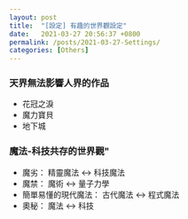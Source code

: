 ```yaml
---
layout: post
title:  "[設定] 有趣的世界觀設定"
date:   2021-03-27 20:56:37 +0800
permalink: /posts/2021-03-27-Settings/
categories: [Others]
---
```


### 天界無法影響人界的作品
* 花冠之淚
* 魔力寶貝
* 地下城

### 魔法-科技共存的世界觀"
* 魔劣： 精靈魔法 <-> 科技魔法
* 魔禁： 魔術 <-> 量子力學
* 簡單易懂的現代魔法： 古代魔法 <-> 程式魔法
* 奧秘： 魔法 <-> 科技